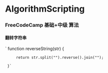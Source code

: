 # AlgorithmScripting
### FreeCodeCamp 基础+中级 算法

#### 翻转字符串

 ` function reverseString(str) {
 
         return str.split("").reverse().join("");
         
     }`
